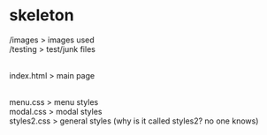# skeleton
/images > images used<br>
/testing > test/junk files<br><br>

index.html > main page<br><br>

menu.css > menu styles<br>
modal.css > modal styles<br>
styles2.css > general styles (why is it called styles2? no one knows)




